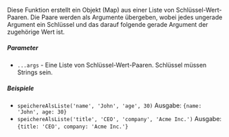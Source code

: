 Diese Funktion erstellt ein Objekt (Map) aus einer Liste von Schlüssel-Wert-Paaren. Die Paare werden als Argumente übergeben, wobei jedes ungerade Argument ein Schlüssel und das darauf folgende gerade Argument der zugehörige Wert ist.

##### Parameter
* `...args` - Eine Liste von Schlüssel-Wert-Paaren. Schlüssel müssen Strings sein.

##### Beispiele
* `speichereAlsListe('name', 'John', 'age', 30)` Ausgabe: `{name: 'John', age: 30}`
* `speichereAlsListe('title', 'CEO', 'company', 'Acme Inc.')` Ausgabe: `{title: 'CEO', company: 'Acme Inc.'}`

